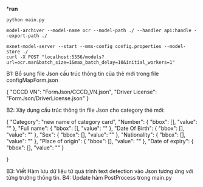 ***run**
```
python main.py
```

```
model-archiver --model-name ocr --model-path ./ --handler api:handle --export-path ./

mxnet-model-server --start --mms-config config.properties --model-store ./
curl -X POST "localhost:5556/models?url=ocr.mar&batch_size=1&max_batch_delay=10&initial_workers=1"
```



B1: Bổ sung file Json cấu trúc thông tin của thẻ mới trong file configMapForm.json

{
   "CCCD VN": "FormJson/CCCD_VN.json",
   "Driver License": "FormJson/DriverLicense.json"
}

B2: Xây dụng cấu trúc thông tin file Json cho category thẻ mới:

{
   "Category": "new name of category card",
   "Number": {
       "bbox": [],
       "value": ""
   },
   "Full name": {
       "bbox": [],
       "value": ""
   },
   "Date Of Birth": {
       "bbox": [],
       "value": ""
   },
   "Sex": {
       "bbox": [],
       "value": ""
   },
   "Nationality": {
       "bbox": [],
       "value": ""
   },
   "Place of origin": {
       "bbox": [],
       "value": ""
   },
   "Date of expiry": {
       "bbox": [],
       "value": ""
   }
 
}

B3: Viết Hàm lưu dữ liệu từ quá trình text detection vào Json tương ứng với từng trường thông tin.
B4: Update hàm PostProcess trong main.py
